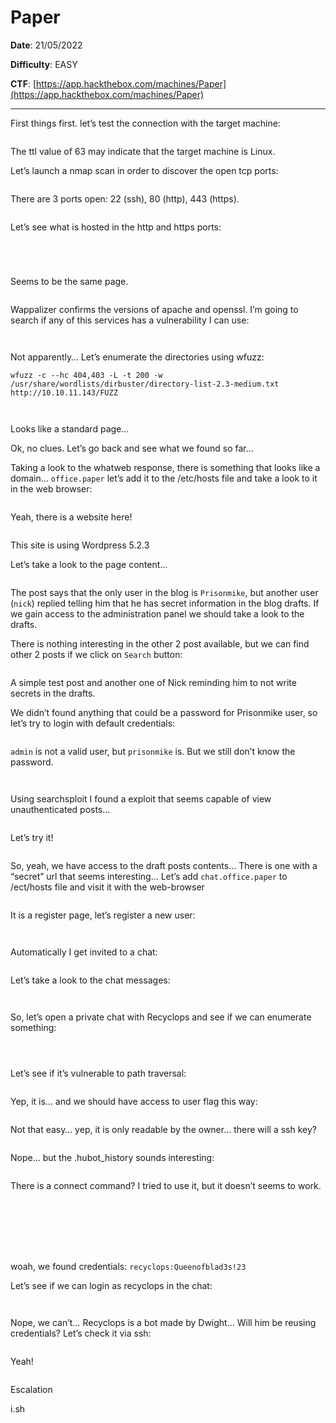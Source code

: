# Paper

**Date**: 21/05/2022

**Difficulty**: EASY

**CTF**: [https://app.hackthebox.com/machines/Paper](https://app.hackthebox.com/machines/Paper)

***

First things first. let’s test the connection with the target machine:

<figure><img src="../../.gitbook/assets/paper0 (1).png" alt=""><figcaption></figcaption></figure>

The ttl value of 63 may indicate that the target machine is Linux.

Let’s launch a nmap scan in order to discover the open tcp ports:

<figure><img src="../../.gitbook/assets/paper1.png" alt=""><figcaption></figcaption></figure>

There are 3 ports open: 22 (ssh), 80 (http), 443 (https).

<figure><img src="../../.gitbook/assets/paper2.png" alt=""><figcaption></figcaption></figure>

Let’s see what is hosted in the http and https ports:

<figure><img src="../../.gitbook/assets/paper3.png" alt=""><figcaption></figcaption></figure>

<figure><img src="../../.gitbook/assets/imagen.png" alt=""><figcaption></figcaption></figure>

<figure><img src="../../.gitbook/assets/paper5.png" alt=""><figcaption></figcaption></figure>

<figure><img src="../../.gitbook/assets/imagen (1).png" alt=""><figcaption></figcaption></figure>

Seems to be the same page.

<figure><img src="../../.gitbook/assets/paper7.png" alt=""><figcaption></figcaption></figure>

Wappalizer confirms the versions of apache and openssl. I’m going to search if any of this services has a vulnerability I can use:

<figure><img src="../../.gitbook/assets/paper8.png" alt=""><figcaption></figcaption></figure>

<figure><img src="../../.gitbook/assets/paper9.png" alt=""><figcaption></figcaption></figure>

Not apparently… Let’s enumerate the directories using wfuzz:

`wfuzz -c --hc 404,403 -L -t 200 -w /usr/share/wordlists/dirbuster/directory-list-2.3-medium.txt http://10.10.11.143/FUZZ`

<figure><img src="../../.gitbook/assets/paper10.png" alt=""><figcaption></figcaption></figure>

<figure><img src="../../.gitbook/assets/imagen (2).png" alt=""><figcaption></figcaption></figure>

Looks like a standard page…

Ok, no clues. Let’s go back and see what we found so far…

Taking a look to the whatweb response, there is something that looks like a domain… `office.paper` let’s add it to the /etc/hosts file and take a look to it in the web browser:

<figure><img src="../../.gitbook/assets/imagen (3).png" alt=""><figcaption></figcaption></figure>

Yeah, there is a website here!

<figure><img src="../../.gitbook/assets/imagen (4).png" alt=""><figcaption></figcaption></figure>

This site is using Wordpress 5.2.3

Let’s take a look to the page content…

<figure><img src="../../.gitbook/assets/paper14.png" alt=""><figcaption></figcaption></figure>

The post says that the only user in the blog is `Prisonmike`, but another user (`nick`) replied telling him that he has secret information in the blog drafts. If we gain access to the administration panel we should take a look to the drafts.

There is nothing interesting in the other 2 post available, but we can find other 2 posts if we click on `Search` button:

<figure><img src="../../.gitbook/assets/paper15.png" alt=""><figcaption></figcaption></figure>

A simple test post and another one of Nick reminding him to not write secrets in the drafts.

We didn’t found anything that could be a password for Prisonmike user, so let’s try to login with default credentials:

<figure><img src="../../.gitbook/assets/paper16.png" alt=""><figcaption></figcaption></figure>

`admin` is not a valid user, but `prisonmike` is. But we still don’t know the password.

<figure><img src="../../.gitbook/assets/paper17.png" alt=""><figcaption></figcaption></figure>

<figure><img src="../../.gitbook/assets/paper18.png" alt=""><figcaption></figcaption></figure>

Using searchsploit I found a exploit that seems capable of view unauthenticated posts…

<figure><img src="../../.gitbook/assets/paper19.png" alt=""><figcaption></figcaption></figure>

Let’s try it!

<figure><img src="../../.gitbook/assets/paper20.png" alt=""><figcaption></figcaption></figure>

So, yeah, we have access to the draft posts contents… There is one with a “secret” url that seems interesting… Let’s add `chat.office.paper` to /ect/hosts file and visit it with the web-browser

<figure><img src="../../.gitbook/assets/imagen (5).png" alt=""><figcaption></figcaption></figure>

It is a register page, let’s register a new user:

<figure><img src="../../.gitbook/assets/imagen (6).png" alt=""><figcaption></figcaption></figure>

<figure><img src="../../.gitbook/assets/imagen (7).png" alt=""><figcaption></figcaption></figure>

Automatically I get invited to a chat:

<figure><img src="../../.gitbook/assets/imagen (8).png" alt=""><figcaption></figcaption></figure>

Let’s take a look to the chat messages:

<figure><img src="../../.gitbook/assets/paper25.png" alt=""><figcaption></figcaption></figure>

<figure><img src="../../.gitbook/assets/paper26.png" alt=""><figcaption></figcaption></figure>

So, let’s open a private chat with Recyclops and see if we can enumerate something:

<figure><img src="../../.gitbook/assets/paper27.png" alt=""><figcaption></figcaption></figure>

<figure><img src="../../.gitbook/assets/paper28.png" alt=""><figcaption></figcaption></figure>

<figure><img src="../../.gitbook/assets/paper29.png" alt=""><figcaption></figcaption></figure>

Let’s see if it’s vulnerable to path traversal:

<figure><img src="../../.gitbook/assets/paper30.png" alt=""><figcaption></figcaption></figure>

Yep, it is… and we should have access to user flag this way:

<figure><img src="../../.gitbook/assets/paper31.png" alt=""><figcaption></figcaption></figure>

Not that easy… yep, it is only readable by the owner… there will a ssh key?

<figure><img src="../../.gitbook/assets/paper32.png" alt=""><figcaption></figcaption></figure>

Nope… but the .hubot\_history sounds interesting:

<figure><img src="../../.gitbook/assets/paper33.png" alt=""><figcaption></figcaption></figure>

There is a connect command? I tried to use it, but it doesn’t seems to work.

<figure><img src="../../.gitbook/assets/paper34.png" alt=""><figcaption></figcaption></figure>

<figure><img src="../../.gitbook/assets/paper35.png" alt=""><figcaption></figcaption></figure>

<figure><img src="../../.gitbook/assets/paper36.png" alt=""><figcaption></figcaption></figure>

<figure><img src="../../.gitbook/assets/paper37.png" alt=""><figcaption></figcaption></figure>

<figure><img src="../../.gitbook/assets/paper38.png" alt=""><figcaption></figcaption></figure>

<figure><img src="../../.gitbook/assets/paper39.png" alt=""><figcaption></figcaption></figure>

<figure><img src="../../.gitbook/assets/paper40.png" alt=""><figcaption></figcaption></figure>

woah, we found credentials: `recyclops:Queenofblad3s!23`

Let’s see if we can login as recyclops in the chat:

<figure><img src="../../.gitbook/assets/paper41.png" alt=""><figcaption></figcaption></figure>

<figure><img src="../../.gitbook/assets/paper42.png" alt=""><figcaption></figcaption></figure>

Nope, we can’t… Recyclops is a bot made by Dwight… Will him be reusing credentials? Let’s check it via ssh:

<figure><img src="../../.gitbook/assets/paper43.png" alt=""><figcaption></figcaption></figure>

Yeah!

<figure><img src="../../.gitbook/assets/paper44.png" alt=""><figcaption></figcaption></figure>

Escalation

i.sh

<figure><img src="../../.gitbook/assets/paper45.png" alt=""><figcaption></figcaption></figure>

<figure><img src="../../.gitbook/assets/paper46.png" alt=""><figcaption></figcaption></figure>

<figure><img src="../../.gitbook/assets/paper47.png" alt=""><figcaption></figcaption></figure>

<figure><img src="../../.gitbook/assets/paper48.png" alt=""><figcaption></figcaption></figure>

